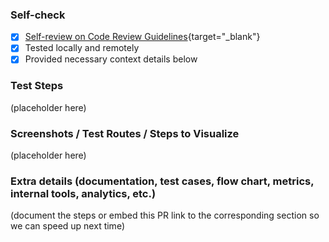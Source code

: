 ### Self-check

- [x] [Self-review on Code Review Guidelines](https://www.notion.so/wemakeapp-docs/Code-Review-Best-Practice-aeb7cf4fb3964ef4ad35c6a9d2fbfe2d){target="_blank"}
- [x] Tested locally and remotely
- [x] Provided necessary context details below

### Test Steps

(placeholder here)

### Screenshots / Test Routes / Steps to Visualize

(placeholder here)

### Extra details (documentation, test cases, flow chart, metrics, internal tools, analytics, etc.)

(document the steps or embed this PR link to the corresponding section so we can speed up next time)
